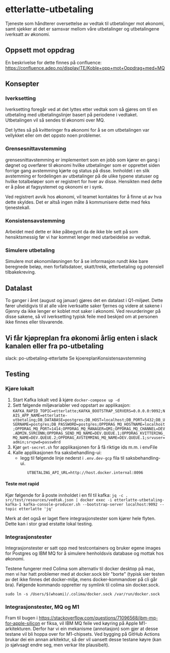 # etterlatte-utbetaling

Tjeneste som håndterer oversettelse av vedtak til utbetalinger mot økonomi, samt sjekker at det er samsvar mellom våre
utbetalinger og utbetalingene iverksatt av økonomi.

## Oppsett mot oppdrag
En beskrivelse for dette finnes på confluence: https://confluence.adeo.no/display/TE/Koble+opp+mot+Oppdrag+med+MQ

## Konsepter

### Iverksetting
Iverksetting foregår ved at det lyttes etter vedtak som så gjøres om til en utbetaling med utbetalingslinjer basert på 
periodene i vedtaket. Utbetalingen vil så sendes til økonomi over MQ. 

Det lyttes så på kvitteringer fra økonomi for å se om utbetalingen var vellykket eller om det oppsto noen problemer.  

### Grensesnittavstemming
grensesnittavstemming er implementert som en jobb som kjører en gang i døgnet og overfører til økonomi hvilke 
utbetalinger som er opprettet siden forrige gang avstemming kjørte og status på disse. Innholdet i en slik avstemming 
er fordelingen av utbetalinger på de ulike typene statuser og hvilke totalbeløper som er registrert for hver av disse. 
Hensikten med dette er å påse at fagsystemet og okonomi er i synk.

Ved registrert avvik hos økonomi, vil teamet kontaktes for å finne ut av hva dette skyldes. Det er altså ingen måte å 
kommunisere dette med feks tjenestekall.

### Konsistensavstemming
Arbeidet med dette er ikke påbegynt da de ikke ble sett på som hensiktsmessig før vi har kommet lenger med utarbeidelse
av vedtak.

### Simulere utbetaling
Simulere mot økonomiløsningen for å se informasjon rundt ikke bare beregnede beløp, men forfallsdatoer, skatt/trekk,
etterbetaling og potensiell tilbakekreving.

## Datalast
To ganger i året (august og januar) gjøres det en datalast i Q1-miljøet. Dette fører uheldigvis til at alle våre 
iverksatte saker fjernes og videre at sakene i Gjenny da ikke lenger er koblet mot saker i økonomi. Ved 
revurderinger på disse sakene, så vil iverksetting typisk feile med beskjed om at personen ikke finnes 
eller tilsvarende. 


## Vi får kjøpreplan fra økonomi årlig enten i slack kanalen eller fra po-utbetaling
slack: po-utbetaling-etterlatte
Se kjoereplanKonsistensavstemming


## Testing

### Kjøre lokalt

1. Start Kafka lokalt ved å kjøre `docker-compose up -d`
2. Sett følgende miljøvariabler ved oppstart av applikasjon:
   `KAFKA_RAPID_TOPIC=etterlatte;KAFKA_BOOTSTRAP_SERVERS=0.0.0.0:9092;NAIS_APP_NAME=etterlatte-utbetaling;DB_DATABASE=postgres;DB_HOST=localhost;DB_PORT=5432;DB_USERNAME=postgres;DB_PASSWORD=postgres;OPPDRAG_MQ_HOSTNAME=localhost;OPPDRAG_MQ_PORT=1414;OPPDRAG_MQ_MANAGER=QM1;OPPDRAG_MQ_CHANNEL=DEV.ADMIN.SVRCONN;OPPDRAG_SEND_MQ_NAME=DEV.QUEUE.1;OPPDRAG_KVITTERING_MQ_NAME=DEV.QUEUE.2;OPPDRAG_AVSTEMMING_MQ_NAME=DEV.QUEUE.1;srvuser=admin;srvpwd=passw0rd`
3. Kjør `get-secret.sh` for applikasjonen for å få riktige ids m.m. i envFile
4. Kalle applikasjonen fra saksbehandling-ui:
    - legg til følgende linje nederst i `.env.dev-gcp` fila til saksbehandling-ui.
      ```
         UTBETALING_API_URL=http://host.docker.internal:8096
      ```

#### Teste mot rapid
Kjør følgende for å poste innholdet i en fil til kafka:
`jq -c . src/test/resources/vedtak.json | docker exec -i etterlatte-utbetaling-kafka-1 kafka-console-producer.sh --bootstrap-server localhost:9092 --topic etterlatte 'jq'`

Merk at det også er laget flere integrasjonstester som kjører hele flyten. Dette kan i stor grad erstatte lokal testing.


### Integrasjonstester
Integrasjonstester er satt opp med testcontainers og bruker egene images for Postgres og IBM MQ for å simulere 
henholdsvis database og mottak hos økonomi.

Testene fungerer med Colima som alternativ til docker desktop på mac, men vi har hatt problemer med at docker.sock blir 
"borte" (typisk sier testen av det ikke finnes det docker-miljø, mens docker-kommandoer på cli går bra). Følgende 
kommando oppretter ny symlink til colima sin docker.sock.

    sudo ln -s /Users/$(whoami)/.colima/docker.sock /var/run/docker.sock

### Integrasjonstester, MQ og M1
Fram til bugen i https://stackoverflow.com/questions/71096568/ibm-mq-for-apple-silicon er fiksa, vil IBM MQ feile ved køyring på Apple M1-arkitekturen. 
Derfor har vi ein mekanisme (annotasjon) som gjer at desse testane vil bli hoppa over for M1-chipsets. 
Ved bygging på GitHub Actions brukar dei ein annan arkitektur, så der vil uansett desse testane køyre (kan jo sjølvsagt endre seg, men verkar lite plausibelt).
